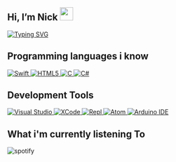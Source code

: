 ## Hi, I’m Nick <img src = "https://raw.githubusercontent.com/MartinHeinz/MartinHeinz/master/wave.gif" width = 30px> 
<p>

[![Typing SVG](https://readme-typing-svg.herokuapp.com?duration=3900&lines=Welcome+to+my+GitHub+Profile!;I'm+studying+Computer+Engineering;I+enjoy+writing+code+in+swift)](https://git.io/typing-svg)
</p>

## Programming languages i know
<p>
  <a href="https://developer.apple.com/documentation/technologies" target="_blank">
    <img alt="Swift" src="https://img.shields.io/badge/Swift-FA7343?style=for-the-badge&logo=swift&logoColor=white">
  </a>
  <a href="" target="_blank">
    <img alt="HTML5" src="https://img.shields.io/badge/html5-%23E34F26.svg?style=for-the-badge&logo=html5&logoColor=white">
  </a>
  <a href="" target="_blank">
    <img alt="C" src="https://img.shields.io/badge/C-00599C?style=for-the-badge&logo=c&logoColor=white">
  </a>
  <a href="" target="_blank">
    <img alt="C#" src="https://img.shields.io/badge/C%23-239120?style=for-the-badge&logo=c-sharp&logoColor=white">
  </a>
</p>

## Development Tools
<p>
  <a href="https://visualstudio.microsoft.com/it/vs/" target="_blank">
    <img alt="Visual Studio" src="https://img.shields.io/badge/Visual_Studio-5C2D91?style=for-the-badge&logo=visual%20studio&logoColor=white">
  </a>
  <a href="https://developer.apple.com/xcode/" target="_blank">
    <img alt="XCode" src="https://img.shields.io/badge/Xcode-007ACC?style=for-the-badge&logo=Xcode&logoColor=white">
  </a>
  <a href="https://replit.com/" target="_blank">
    <img alt="Repl" src="https://img.shields.io/badge/replit-667881?style=for-the-badge&logo=replit&logoColor=white">
  </a>
  <a href="https://atom.io/" target="_blank">
    <img alt="Atom" src="https://img.shields.io/badge/Atom-66595C?style=for-the-badge&logo=Atom&logoColor=white">
  </a>
  <a href="https://www.arduino.cc/en/software" target="_blank">
    <img alt="Arduino IDE" src="https://img.shields.io/badge/Arduino_IDE-00979D?style=for-the-badge&logo=arduino&logoColor=white">
  </a>
</p>

## What i'm currently listening To
<p>
  <img src="https://spotify-github-profile.vercel.app/api/view?uid=gu5n0wbm57w215vfk60um94nd&cover_image=true&theme=novatorem&bar_color=53b14f&bar_color_cover=false" 
      alt="spotify"> 
</p>



<!---
nopenick/nopenick is a ✨ special ✨ repository because its `README.md` (this file) appears on your GitHub profile.
You can click the Preview link to take a look at your changes.
--->
